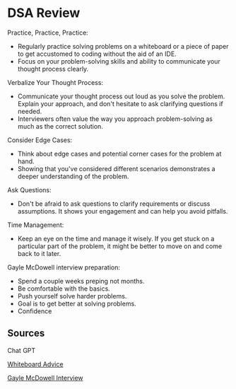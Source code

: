 # DSA Review

Practice, Practice, Practice:

- Regularly practice solving problems on a whiteboard or a piece of paper to get accustomed to coding without the aid of an IDE.
- Focus on your problem-solving skills and ability to communicate your thought process clearly.

Verbalize Your Thought Process:

- Communicate your thought process out loud as you solve the problem. Explain your approach, and don't hesitate to ask clarifying questions if needed.
- Interviewers often value the way you approach problem-solving as much as the correct solution.

Consider Edge Cases:

- Think about edge cases and potential corner cases for the problem at hand.
- Showing that you've considered different scenarios demonstrates a deeper understanding of the problem.

Ask Questions:

- Don't be afraid to ask questions to clarify requirements or discuss assumptions. It shows your engagement and can help you avoid pitfalls.

Time Management:

- Keep an eye on the time and manage it wisely. If you get stuck on a particular part of the problem, it might be better to move on and come back to it later.

Gayle McDowell interview preparation:

- Spend a couple weeks preping not months.
- Be comfortable with the basics.
- Push yourself solve harder problems.
- Goal is to get better at solving problems.
- Confidence


## Sources

Chat GPT

[Whiteboard Advice](https://hackernoon.com/the-best-whiteboard-interview-advice-i-ever-received-3ebbfa72e4a)

[Gayle McDowell Interview](https://www.youtube.com/watch?v=KdXAUst8bdo)